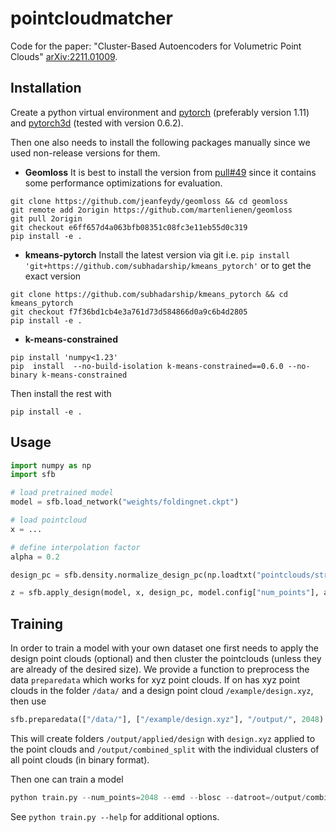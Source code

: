 # pointcloudmatcher

Code for the paper: "Cluster-Based Autoencoders for Volumetric Point Clouds" [arXiv:2211.01009](https://arxiv.org/abs/2211.01009).

## Installation

Create a python virtual environment and [pytorch](https://pytorch.org/get-started/locally/) (preferably version 1.11) and [pytorch3d](https://github.com/facebookresearch/pytorch3d/blob/master/INSTALL.md)  (tested with version 0.6.2).

Then one also needs to install the following packages manually since we used non-release versions for them.

* **Geomloss**
It is best to install the version from [pull#49](https://github.com/jeanfeydy/geomloss/pull/49) since 
it contains some performance optimizations for evaluation.
```
git clone https://github.com/jeanfeydy/geomloss && cd geomloss
git remote add 2origin https://github.com/martenlienen/geomloss
git pull 2origin
git checkout e6ff657d4a063bfb08351c08fc3e11eb55d0c319
pip install -e .
```

* **kmeans-pytorch**
Install the latest version via git i.e. `pip install 'git+https://github.com/subhadarship/kmeans_pytorch'`
or to get the exact version
```
git clone https://github.com/subhadarship/kmeans_pytorch && cd kmeans_pytorch
git checkout f7f36bd1cb4e3a761d73d584866d0a9c6b4d2805
pip install -e .
```

* **k-means-constrained**
```
pip install 'numpy<1.23'
pip  install  --no-build-isolation k-means-constrained==0.6.0 --no-binary k-means-constrained
```

Then install the rest with
```
pip install -e .
```

## Usage

```python
import numpy as np
import sfb

# load pretrained model
model = sfb.load_network("weights/foldingnet.ckpt")

# load pointcloud
x = ...

# define interpolation factor
alpha = 0.2

design_pc = sfb.density.normalize_design_pc(np.loadtxt("pointclouds/stripe.xyz"))

z = sfb.apply_design(model, x, design_pc, model.config["num_points"], alpha)
```

## Training

In order to train a model with your own dataset one first needs to apply the design point clouds (optional)
and then cluster the pointclouds (unless they are already of the desired size).
We provide a function to preprocess the data `preparedata` which works for xyz point clouds.
If on has xyz point clouds in the folder `/data/` and a design point cloud `/example/design.xyz`, then
use
```python
sfb.preparedata(["/data/"], ["/example/design.xyz"], "/output/", 2048)
```
This will create folders `/output/applied/design` with `design.xyz` applied to the point clouds
and `/output/combined_split` with the individual clusters of all point clouds (in binary format).

Then one can train a model
```python
python train.py --num_points=2048 --emd --blosc --datroot=/output/combined_split --factors_file=weights/factors.json
```
See `python train.py --help` for additional options.
